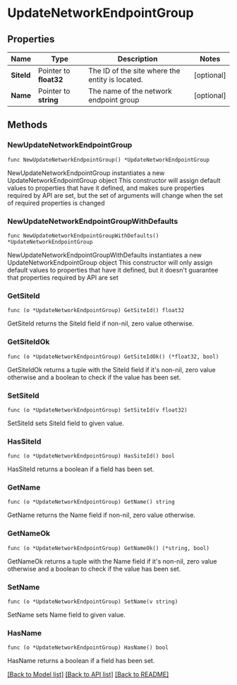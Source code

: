 # UpdateNetworkEndpointGroup

## Properties

Name | Type | Description | Notes
------------ | ------------- | ------------- | -------------
**SiteId** | Pointer to **float32** | The ID of the site where the entity is located. | [optional] 
**Name** | Pointer to **string** | The name of the network endpoint group | [optional] 

## Methods

### NewUpdateNetworkEndpointGroup

`func NewUpdateNetworkEndpointGroup() *UpdateNetworkEndpointGroup`

NewUpdateNetworkEndpointGroup instantiates a new UpdateNetworkEndpointGroup object
This constructor will assign default values to properties that have it defined,
and makes sure properties required by API are set, but the set of arguments
will change when the set of required properties is changed

### NewUpdateNetworkEndpointGroupWithDefaults

`func NewUpdateNetworkEndpointGroupWithDefaults() *UpdateNetworkEndpointGroup`

NewUpdateNetworkEndpointGroupWithDefaults instantiates a new UpdateNetworkEndpointGroup object
This constructor will only assign default values to properties that have it defined,
but it doesn't guarantee that properties required by API are set

### GetSiteId

`func (o *UpdateNetworkEndpointGroup) GetSiteId() float32`

GetSiteId returns the SiteId field if non-nil, zero value otherwise.

### GetSiteIdOk

`func (o *UpdateNetworkEndpointGroup) GetSiteIdOk() (*float32, bool)`

GetSiteIdOk returns a tuple with the SiteId field if it's non-nil, zero value otherwise
and a boolean to check if the value has been set.

### SetSiteId

`func (o *UpdateNetworkEndpointGroup) SetSiteId(v float32)`

SetSiteId sets SiteId field to given value.

### HasSiteId

`func (o *UpdateNetworkEndpointGroup) HasSiteId() bool`

HasSiteId returns a boolean if a field has been set.

### GetName

`func (o *UpdateNetworkEndpointGroup) GetName() string`

GetName returns the Name field if non-nil, zero value otherwise.

### GetNameOk

`func (o *UpdateNetworkEndpointGroup) GetNameOk() (*string, bool)`

GetNameOk returns a tuple with the Name field if it's non-nil, zero value otherwise
and a boolean to check if the value has been set.

### SetName

`func (o *UpdateNetworkEndpointGroup) SetName(v string)`

SetName sets Name field to given value.

### HasName

`func (o *UpdateNetworkEndpointGroup) HasName() bool`

HasName returns a boolean if a field has been set.


[[Back to Model list]](../README.md#documentation-for-models) [[Back to API list]](../README.md#documentation-for-api-endpoints) [[Back to README]](../README.md)


